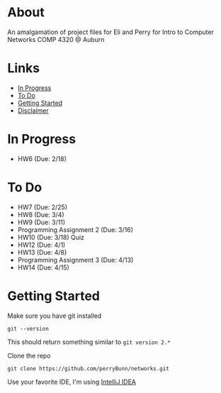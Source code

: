 # About
An amalgamation of project files for Eli and Perry for Intro to Computer Networks COMP 4320 @ Auburn

# Links
- [In Progress](#in-progress)
- [To Do](#to-do)
- [Getting Started](#getting-started)
- [Disclaimer](DISCLAIMER.md)

# In Progress
- HW6 (Due: 2/18)

# To Do
- HW7 (Due: 2/25)
- HW8 (Due: 3/4)
- HW9 (Due: 3/11)
- Programming Assignment 2 (Due: 3/16)
- HW10 (Due: 3/18) Quiz
- HW12 (Due: 4/1)
- HW13 (Due: 4/8)
- Programming Assignment 3 (Due: 4/13)
- HW14 (Due: 4/15)

# Getting Started
Make sure you have git installed
```shell
git --version
```
This should return something similar to `git version 2.*`

Clone the repo
```shell
git clone https://github.com/perryBunn/networks.git
```

Use your favorite IDE, I'm  using [IntelliJ IDEA](https://www.jetbrains.com/idea/)



